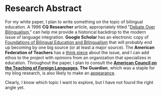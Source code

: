 
# Research Abstract

For my white paper, I plan to write something on the topic of bilingual education. A 1996 **CQ Researcher** article, appropriately titled "[Debate Over Bilingualism](http://library.cqpress.com/cqresearcher/document.php?id=cqresrre1996011900)," can help me provide a historical backdrop to the modern issue of language integration. **Google Scholar** has an electronic copy of [Foundations of Bilingual Education and Bilingualism](https://books.google.com/books?hl=en&lr=&id=HAwxBQAAQBAJ&oi=fnd&pg=PR6&dq=bilingual&ots=Tbx52N2jdL&sig=KFtW1OHI_JZrrVnIn7YmEdrtdds#v=onepage&q=bilingual&f=false) that will probably end up becoming by one big source (or at least a major source). The **American Federation of Teachers** has a [think piece](https://www.aft.org/ae/fall2015/goldenberg_wagner) about the issue, and I can add ethos to the project with opinions from an organization that specializes in education. Throughout the paper, I plan to consult the **[American Council on the Teaching of Foreign Languages](https://www.actfl.org/advocacy/what-the-research-shows). The Guardian**, which was a staple for my blog research, is also likely to make an [appearance](https://www.theguardian.com/education/2014/sep/04/what-happens-to-the-brain-language-learning).

Clearly, I know which topic I want to explore, but I have not found the right angle yet.
